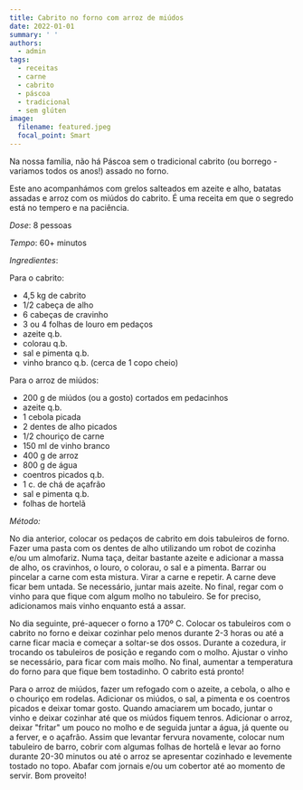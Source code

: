 ```yaml
---
title: Cabrito no forno com arroz de miúdos
date: 2022-01-01
summary: ' '
authors:
  - admin
tags:
  - receitas
  - carne
  - cabrito
  - páscoa
  - tradicional
  - sem glúten
image:
  filename: featured.jpeg
  focal_point: Smart
---
```

Na nossa família, não há Páscoa sem o tradicional cabrito (ou borrego - variamos todos os anos!) assado no forno. 

Este ano acompanhámos com grelos salteados em azeite e alho, batatas assadas e arroz com os miúdos do cabrito. É uma receita em que o segredo está no tempero e na paciência. 

_Dose_: 8 pessoas 

_Tempo_: 60+ minutos 

_Ingredientes_:

Para o cabrito:
- 4,5 kg de cabrito
- 1/2 cabeça de alho
- 6 cabeças de cravinho
- 3 ou 4 folhas de louro em pedaços
- azeite q.b.
- colorau q.b.
- sal e pimenta q.b.
- vinho branco q.b. (cerca de 1 copo cheio)

Para o arroz de miúdos:
- 200 g de miúdos (ou a gosto) cortados em pedacinhos
- azeite q.b.
- 1 cebola picada
- 2 dentes de alho picados
- 1/2 chouriço de carne
- 150 ml de vinho branco
- 400 g de arroz
- 800 g de água
- coentros picados q.b.
- 1 c. de chá de açafrão
- sal e pimenta q.b.
- folhas de hortelã

_Método:_

No dia anterior, colocar os pedaços de cabrito em dois tabuleiros de forno. Fazer uma pasta com os dentes de alho utilizando um robot de cozinha e/ou um almofariz. Numa taça, deitar bastante azeite e adicionar a massa de alho, os cravinhos, o louro, o colorau, o sal e a pimenta. Barrar ou pincelar a carne com esta mistura. Virar a carne e repetir. A carne deve ficar bem untada. Se necessário, juntar mais azeite. No final, regar com o vinho para que fique com algum molho no tabuleiro. Se for preciso, adicionamos mais vinho enquanto está a assar. 

No dia seguinte, pré-aquecer o forno a 170º C. Colocar os tabuleiros com o cabrito no forno e deixar cozinhar pelo menos durante 2-3 horas ou até a carne ficar macia e começar a soltar-se dos ossos. Durante a cozedura, ir trocando os tabuleiros de posição e regando com o molho. Ajustar o vinho se necessário, para ficar com mais molho. No final, aumentar a temperatura do forno para que fique bem tostadinho. O cabrito está pronto! 

Para o arroz de miúdos, fazer um refogado com o azeite, a cebola, o alho e o chouriço em rodelas. Adicionar os miúdos, o sal, a pimenta e os coentros picados e deixar tomar gosto. Quando amaciarem um bocado, juntar o vinho e deixar cozinhar até que os miúdos fiquem tenros. Adicionar o arroz, deixar "fritar" um pouco no molho e de seguida juntar a água, já quente ou a ferver, e o açafrão. Assim que levantar fervura novamente, colocar num tabuleiro de barro, cobrir com algumas folhas de hortelã e levar ao forno durante 20-30 minutos ou até o arroz se apresentar cozinhado e levemente tostado no topo. Abafar com jornais e/ou um cobertor até ao momento de servir. Bom proveito! 